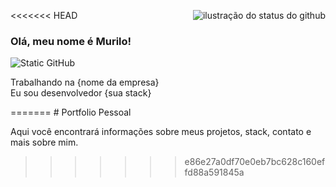 <<<<<<< HEAD
<img align='right' src="https://github-readme-stats.vercel.app/api?username=murilofernandes1&show_icons=true&title_color=783c00&text_color=af552e&icon_color=783c00&bg_color=f8efd4&cache_seconds=2300" alt="ilustração do status do github">

### Olá, meu nome é Murilo!

<img src="https://img.shields.io/static/v1?label=Overview&message=SEUNOME&color=f8efd4&style=for-the-badge&logo=GitHub" alt="Static GitHub">

<p>Trabalhando na {nome da empresa}<br/> Eu sou desenvolvedor {sua stack}</p>
=======
# Portfolio Pessoal

<p>Aqui você encontrará informações sobre meus projetos, stack, contato e mais sobre mim.</p>

>>>>>>> e86e27a0df70e0eb7bc628c160effd88a591845a
